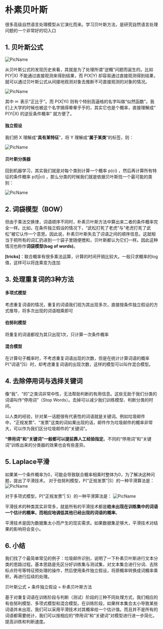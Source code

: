 # 朴素贝叶斯
很多高级自然语言处理模型从它演化而来。学习贝叶斯方法，是研究自然语言处理问题的一个非常好的切入口
## 1. 贝叶斯公式  
![PicName](https://github.com/jiaruncao/jiaruncao.github.io/blob/master/NLP/Chapter2-language%20model%20and%20Naive%20Bayes/formula/1.png)  
  
从贝叶斯公式的发现历史来看，其就是为了处理所谓“逆概”问题而诞生的。比如 P(Y|X)  不能通过直接观测来得到结果，而 P(X|Y)  却容易通过直接观测得到结果，就可以通过贝叶斯公式从间接地观测对象去推断不可直接观测的对象的情况。  
  
![PicName](https://github.com/jiaruncao/jiaruncao.github.io/blob/master/NLP/Chapter2-language%20model%20and%20Naive%20Bayes/formula/3.png)  

其中  ∝  表示“正比于”。而 P(X|Yi)  则有个特别高逼格的名字叫做“似然函数”。我们上大学的时候也被这个名字搞得晕晕乎乎的，其实它也是个概率，直接理解成“ P(Yi|X)  的逆反条件概率” 就方便了。
  
#### 独立假设
我们把 X 理解成“**具有某特征**”，将 Y 理解成“**属于某类**”的标签，则：  

![PicName](https://github.com/jiaruncao/jiaruncao.github.io/blob/master/NLP/Chapter2-language%20model%20and%20Naive%20Bayes/formula/4.png)  
  
  
#### 贝叶斯分类器  
回到机器学习，其实我们就是对每个类别计算一个概率 p(ci) ，然后再计算所有特征的条件概率 p(fj|ci) ，那么分类的时候我们就是依据贝叶斯找一个最可能的类别：  
  
  
![PicName](https://github.com/jiaruncao/jiaruncao.github.io/blob/master/NLP/Chapter2-language%20model%20and%20Naive%20Bayes/formula/5.png)  

## 2. 词袋模型（BOW）
但由于乘法交换律，词语顺序不同时，朴素贝叶斯方法中算出来二者的条件概率完全一样。比如，在条件独立假设的情况下，“武松打死了老虎”与“老虎打死了武松”被它认作一个意思。因此说，朴素贝叶斯失去了词语之间的顺序信息。这就相当于把所有的词汇扔进到一个袋子里随便搅和，贝叶斯都认为它们一样。因此这种情况也称作**词袋模型(bag of words)**。  
  
  
**[tricks]**：联合概率有很多乘法运算，计算的时间开销比较大。一般只求概率的log值，这样可以将连乘变为连加  

## 3. 处理重复词的3种方法
#### 多项式模型
考虑重复词语的情况，重复的词语我们视为其出现多次，直接按条件独立假设的方式推导，将多次出现的词语相乘即可
#### 伯努利模型
将重复的词语都视为其只出现1次，只计算一次条件概率
#### 混合模型
在计算句子概率时，不考虑重复词语出现的次数，但是在统计计算词语的概率P(“词语”|S）时，却考虑重复词语的出现次数，这样的模型可以叫作混合模型。

## 4. 去除停用词与选择关键词
像“我”、“的”之类词非常中性，无法帮助判断的有用信息。这些无助于我们分类的词语叫作“停用词”（Stop Words）。去掉可以减少我们训练模型、判断分类的时间。  
  
  
以人类的经验，针对某一话题很有代表性的词语就是关键词。例如垃圾邮件中，“正规发票”、“发票”这类的词如果出现的话，邮件作为垃圾邮件的概率非常大，可以作为我们区分垃圾邮件的“关键词”。  
    
**“停用词”和“关键词”一般都可以提前靠人工经验指定**。不同的“停用词”和“关键词”训练出来的分类器的效果也会有些差异。

## 5. Laplace平滑
如果某一个条件概率为0，可能会导致联合概率相乘时整体为0，为了解决这种问题，提出了平滑技术。 
对于伯努利模型，P(“正规发票”|S）的一种平滑算法是： 
![PicName](https://github.com/jiaruncao/jiaruncao.github.io/blob/master/NLP/Chapter2-language%20model%20and%20Naive%20Bayes/formula/6.png)  

对于多项式模型，P(“正规发票”| S）的一种平滑算法是： 
![PicName](https://github.com/jiaruncao/jiaruncao.github.io/blob/master/NLP/Chapter2-language%20model%20and%20Naive%20Bayes/formula/7.png)  

平滑技术的种类其实非常多，就是所有的平滑技术都是**给未出现在训练集中的词语一个估计的概率，而相应地调低其他已经出现的词语的概率**。  
  
  
平滑技术是因为数据集太小而产生的现实需求。如果数据集足够大，平滑技术对结果的影响将会变小。

## 6. 小结
我们找了个最简单常见的例子：垃圾邮件识别，说明了一下朴素贝叶斯进行文本分类的思路过程。基本思路是先区分好训练集与测试集，对文本集合进行分词、去除标点符号等特征预处理的操作，然后使用条件独立假设，将原概率转换成词概率乘积，再进行后续的处理。  
  
  

贝叶斯公式 + 条件独立假设 = 朴素贝叶斯方法  
  
  
基于对重复词语在训练阶段与判断（测试）阶段的三种不同处理方式，我们相应的有伯努利模型、多项式模型和混合模型。在训练阶段，如果样本集合太小导致某些词语并未出现，我们可以采用平滑技术对其概率给一个估计值。而且并不是所有的词语都需要统计，我们可以按相应的“停用词”和“关键词”对模型进行进一步简化，提高训练和判断速度。  






